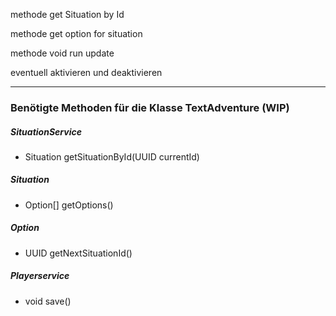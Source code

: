 methode get Situation by Id

methode get option for situation 

methode void run update 

eventuell aktivieren und deaktivieren

---

### Benötigte Methoden für die Klasse TextAdventure (WIP)

##### SituationService
- Situation getSituationById(UUID currentId)

##### Situation
- Option[] getOptions()

##### Option
- UUID getNextSituationId()

##### Playerservice
- void save()
